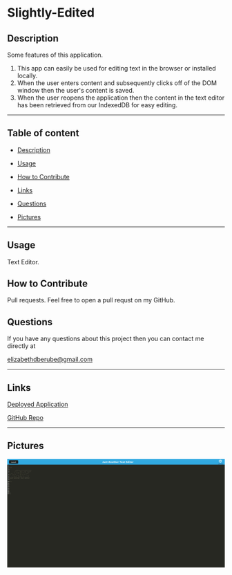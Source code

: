 # Slightly-Edited


## Description
Some features of this application.
1. This app can easily be used for editing text in the browser or installed locally.  
2. When the user enters content and subsequently clicks off of the DOM window then the user's content is saved.
3. When the user reopens the application then the content in the text editor has been retrieved from our IndexedDB for easy editing.

---

## Table of content

* [Description](#description)

* [Usage](#usage)

* [How to Contribute](#how-to-contribute)

* [Links](#links)

* [Questions](#questions)

* [Pictures](#pictures)

---


## Usage

Text Editor. 

## How to Contribute

Pull requests. Feel free to open a pull requst on my GitHub.

## Questions

If you have any questions about this project then you can contact me directly at 

elizabethdberube@gmail.com

----


## Links


[Deployed Application](https://vast-sea-43373.herokuapp.com/) 

[GitHub Repo](https://github.com/elizabethdberube/Slightly-Edited) 


----

## Pictures

![image](./image/Screenshot.png)
